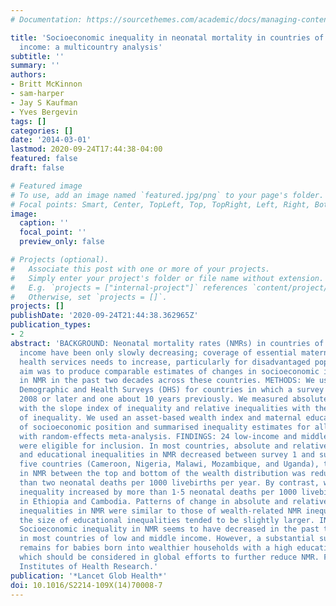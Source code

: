 ```yaml
---
# Documentation: https://sourcethemes.com/academic/docs/managing-content/

title: 'Socioeconomic inequality in neonatal mortality in countries of low and middle
  income: a multicountry analysis'
subtitle: ''
summary: ''
authors:
- Britt McKinnon
- sam-harper
- Jay S Kaufman
- Yves Bergevin
tags: []
categories: []
date: '2014-03-01'
lastmod: 2020-09-24T17:44:38-04:00
featured: false
draft: false

# Featured image
# To use, add an image named `featured.jpg/png` to your page's folder.
# Focal points: Smart, Center, TopLeft, Top, TopRight, Left, Right, BottomLeft, Bottom, BottomRight.
image:
  caption: ''
  focal_point: ''
  preview_only: false

# Projects (optional).
#   Associate this post with one or more of your projects.
#   Simply enter your project's folder or file name without extension.
#   E.g. `projects = ["internal-project"]` references `content/project/deep-learning/index.md`.
#   Otherwise, set `projects = []`.
projects: []
publishDate: '2020-09-24T21:44:38.362965Z'
publication_types:
- 2
abstract: 'BACKGROUND: Neonatal mortality rates (NMRs) in countries of low and middle
  income have been only slowly decreasing; coverage of essential maternal and newborn
  health services needs to increase, particularly for disadvantaged populations. Our
  aim was to produce comparable estimates of changes in socioeconomic inequalities
  in NMR in the past two decades across these countries. METHODS: We used data from
  Demographic and Health Surveys (DHS) for countries in which a survey was done in
  2008 or later and one about 10 years previously. We measured absolute inequalities
  with the slope index of inequality and relative inequalities with the relative index
  of inequality. We used an asset-based wealth index and maternal education as measures
  of socioeconomic position and summarised inequality estimates for all included countries
  with random-effects meta-analysis. FINDINGS: 24 low-income and middle-income countries
  were eligible for inclusion. In most countries, absolute and relative wealth-related
  and educational inequalities in NMR decreased between survey 1 and survey 2. In
  five countries (Cameroon, Nigeria, Malawi, Mozambique, and Uganda), the difference
  in NMR between the top and bottom of the wealth distribution was reduced by more
  than two neonatal deaths per 1000 livebirths per year. By contrast, wealth-related
  inequality increased by more than 1·5 neonatal deaths per 1000 livebirths per year
  in Ethiopia and Cambodia. Patterns of change in absolute and relative educational
  inequalities in NMR were similar to those of wealth-related NMR inequalities, although
  the size of educational inequalities tended to be slightly larger. INTERPRETATION:
  Socioeconomic inequality in NMR seems to have decreased in the past two decades
  in most countries of low and middle income. However, a substantial survival advantage
  remains for babies born into wealthier households with a high educational level,
  which should be considered in global efforts to further reduce NMR. FUNDING: Canadian
  Institutes of Health Research.'
publication: '*Lancet Glob Health*'
doi: 10.1016/S2214-109X(14)70008-7
---
```


